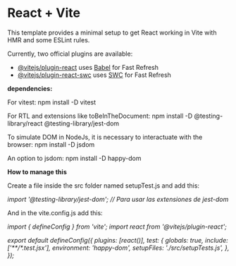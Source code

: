 # React + Vite

This template provides a minimal setup to get React working in Vite with HMR and some ESLint rules.

Currently, two official plugins are available:

- [@vitejs/plugin-react](https://github.com/vitejs/vite-plugin-react/blob/main/packages/plugin-react/README.md) uses [Babel](https://babeljs.io/) for Fast Refresh
- [@vitejs/plugin-react-swc](https://github.com/vitejs/vite-plugin-react-swc) uses [SWC](https://swc.rs/) for Fast Refresh


**dependencies:**

For vitest:
npm install -D vitest

For RTL and extensions like toBeInTheDocument:
npm install -D @testing-library/react @testing-library/jest-dom

To simulate DOM in NodeJs, it is necessary to interactuate with the browser: 
npm install -D jsdom

An option to jsdom:
npm install -D happy-dom

**How to manage this**

Create a file inside the src folder named setupTest.js and add this:

_import '@testing-library/jest-dom';  // Para usar las extensiones de jest-dom_

And in the vite.config.js add this:

_import { defineConfig } from 'vite';
import react from '@vitejs/plugin-react';_

_export default defineConfig({
  plugins: [react()],
  test: {
    globals: true,
    include: ['**/*.test.jsx'],
    environment: 'happy-dom',
    setupFiles: './src/setupTests.js',
  },
});_

